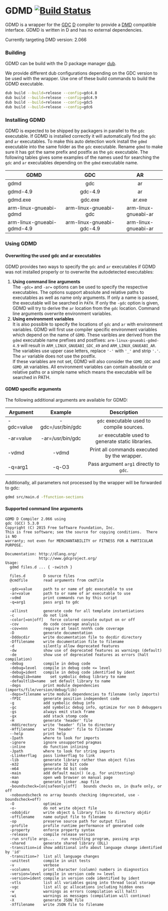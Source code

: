 GDMD [![Build Status](https://travis-ci.org/jpf91/GDMD.svg?branch=master)](https://travis-ci.org/jpf91/GDMD)
=============
GDMD is a wrapper for the [GDC](http://gdcproject.org/) [D](https://dlang.org) compiler to provide a [DMD](https://dlang.org/download.html#dmd) compatible interface. GDMD is written in D and has no external dependencies.

Currently targeting DMD version: 2.066

### Building
GDMD can be build with the D package manager [dub](http://code.dlang.org/download).

We provide different dub configurations depending on the GDC version to be used with the wrapper. Use one of these build commands to build the GDMD executable.

```bash
dub build --build=release --config=gdc4.8
dub build --build=release --config=gdc4.9
dub build --build=release --config=gdc5
dub build --build=release --config=gdc6
```

### Installing GDMD
GDMD is expected to be shipped by packagers in parallel to the `gdc` executable. If GDMD is installed correctly it will automatically find the `gdc` and `ar` executables. To make this auto detection work install the `gdmd` executable into the same folder as the `gdc` executable. Rename `gdmd` to make sure it has got the same prefix and postfix as the `gdc` executable. The following tables gives some examples of the names used for searching the `gdc` and `ar` executables depending on the `gdmd` executable name.

| GDMD                       | GDC                       | AR                   |
| ---------------------------|:-------------------------:|:--------------------:|
| gdmd                       | gdc                       | ar                   |
| gdmd-4.9                   | gdc-4.9                   | ar                   |
| gdmd.exe                   | gdc.exe                   | ar.exe               |
| arm-linux-gnueabi-gdmd     | arm-linux-gnueabi-gdc     | arm-linux-gnueabi-ar |
| arm-linux-gnueabi-gdmd-4.9 | arm-linux-gnueabi-gdc-4.9 | arm-linux-gnueabi-ar |

### Using GDMD
#### Overwriting the used gdc and ar executables
GDMD provides two ways to specify the `gdc` and `ar` executables if GDMD was not installed properly or to overwrite the autodetected executables:

1. **Using command line arguments**  
   The `-gdc=` and `-ar=` options can be used to specify the respective executables. The options support absolute and 
   relative paths to executables as well as name only arguments. If only a name is passed, the executable will be 
   searched in `PATH`. If only the `-gdc` option is given, GDMD will try to derive the `ar` location from the `gdc`
   location. Command line arguments overwrite environment variables.
2. **Using environment variables**  
   It is also possible to specify the locations of `gdc` and `ar` with environment variables. GDMD will first use 
   compiler specific environment variables which depend on the name of `GDMD`. These varibles are derived from the 
   `gdmd` executable name prefixes and postfixes: `arm-linux-gnueabi-gdmd-4.9` will result in `ARM_LINUX_GNUEABI_GDC_49`
   and `ARM_LINUX_GNUEABI_AR`. The variables use upper case letters, replace `'-'` with `'_'` and strip `'.'`. The `ar`
   variable does not use the postfix.  
   If these variables are not set, GDMD will also consider the `GDMD_GDC` and `GDMD_AR` variables. All environment 
   variables can contain absolute or relative paths or a simple name which means the executable will be searched in
   PATH.

#### GDMD specific arguments

The following additional arguments are available for GDMD:

| Argument    | Example                   | Description                                         |
| ------------|:-------------------------:|:---------------------------------------------------:|
| -gdc=value  | -gdc=/usr/bin/gdc         | `gdc` executable used to compile sources.           |
| -ar=value   | -ar=/usr/bin/gdc          | `ar` executable used to generate static libraries.  |
| -vdmd       | -vdmd                     | Print all commands executed by the wrapper.         |
| -q=arg1     | -q-O3                     | Pass argument `arg1` directly to `gdc`.             |

Additionally, all parameters not processed by the wrapper will be forwarded to gdc:
```bash
gdmd src/main.d -ffunction-sections
```

#### Supported command line arguments
```
GDMD D Compiler 2.066 using
gdc (GCC) 5.3.0
Copyright (C) 2015 Free Software Foundation, Inc.
This is free software; see the source for copying conditions.  There is NO
warranty; not even for MERCHANTABILITY or FITNESS FOR A PARTICULAR PURPOSE.

Documentation: http://dlang.org/
               http://www.gdcproject.org/
Usage:
  gdmd files.d ... { -switch }

  files.d        D source files
  @cmdfile       read arguments from cmdfile

  -gdc=value     path to or name of gdc executable to use
  -ar=value      path to or name of ar executable to use
  -vdmd          print commands run by this script
  -q=arg1        pass arg1 to gdc

  -allinst       generate code for all template instantiations
  -c             do not link
  -color[=on|off]   force colored console output on or off
  -cov           do code coverage analysis
  -cov=nnn       require at least nnn%% code coverage
  -D             generate documentation
  -Dddocdir      write documentation file to docdir directory
  -Dffilename    write documentation file to filename
  -d             silently allow deprecated features
  -dw            show use of deprecated features as warnings (default)
  -de            show use of deprecated features as errors (halt compilation)
  -debug         compile in debug code
  -debug=level   compile in debug code <= level
  -debug=ident   compile in debug code identified by ident
  -debuglib=name    set symbolic debug library to name
  -defaultlib=name  set default library to name
  -deps          print module dependencies (imports/file/version/debug/lib)
  -deps=filename write module dependencies to filename (only imports)
  -fPIC          generate position independent code
  -g             add symbolic debug info
  -gc            add symbolic debug info, optimize for non D debuggers
  -gs            always emit stack frame
  -gx            add stack stomp code
  -H             generate 'header' file
  -Hddirectory   write 'header' file to directory
  -Hffilename    write 'header' file to filename
  --help         print help
  -Ipath         where to look for imports
  -ignore        ignore unsupported pragmas
  -inline        do function inlining
  -Jpath         where to look for string imports
  -Llinkerflag   pass linkerflag to link
  -lib           generate library rather than object files
  -m32           generate 32 bit code
  -m64           generate 64 bit code
  -main          add default main() (e.g. for unittesting)
  -man           open web browser on manual page
  -map           generate linker .map file
  -boundscheck=[on|safeonly|off]   bounds checks on, in @safe only, or off
  -noboundscheck no array bounds checking (deprecated, use -boundscheck=off)
  -O             optimize
  -o-            do not write object file
  -odobjdir      write object & library files to directory objdir
  -offilename    name output file to filename
  -op            preserve source path for output files
  -profile       profile runtime performance of generated code
  -property      enforce property syntax
  -release       compile release version
  -run srcfile args...   run resulting program, passing args
  -shared        generate shared library (DLL)
  -transition=id show additional info about language change identified by 'id'
  -transition=?  list all language changes
  -unittest      compile in unit tests
  -v             verbose
  -vcolumns      print character (column) numbers in diagnostics
  -version=level compile in version code >= level
  -version=ident compile in version code identified by ident
  -vtls          list all variables going into thread local storage
  -vgc           list all gc allocations including hidden ones
  -w             warnings as errors (compilation will halt)
  -wi            warnings as messages (compilation will continue)
  -X             generate JSON file
  -Xffilename    write JSON file to filename
```
